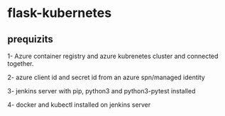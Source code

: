 # flask-kubernetes

## prequizits

1- Azure container registry and azure kubrenetes cluster and connected together.

2- azure client id and secret id from an azure spn/managed identity

3- jenkins server with pip, python3 and python3-pytest installed

4- docker and kubectl installed on jenkins server
